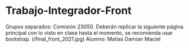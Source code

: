 # Trabajo-Integrador-Front
Grupos separados: Comisión 23050.
Deberán replicar la siguiente página principal con lo visto en clase hasta el momento, se recomienda usar bootstrap.
(/final_front_2021.jpg)
Alumno: Matias Damian Maciel

